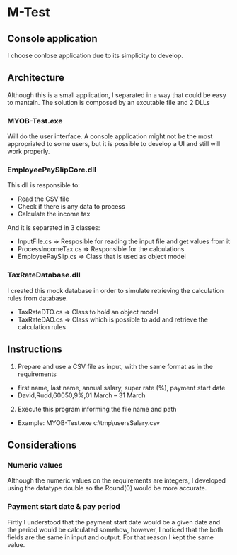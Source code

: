 
# M-Test

## Console application

I choose conlose application due to its simplicity to develop.

## Architecture

Although this is a small application, I separated in a way that could be easy to mantain.
The solution is composed by an excutable file and 2 DLLs

### MYOB-Test.exe

Will do the user interface. A console application might not be the most appropriated to some users, but it is possible to develop a UI and still will work properly.

### EmployeePaySlipCore.dll

This dll is responsible to:
* Read the CSV file
* Check if there is any data to process
* Calculate the income tax

And it is separated in 3 classes:
* InputFile.cs => Resposible for reading the input file and get values from it
* ProcessIncomeTax.cs => Responsible for the calculations
* EmployeePaySlip.cs => Class that is used as object model

### TaxRateDatabase.dll

I created this mock database in order to simulate retrieving the calculation rules from database.

* TaxRateDTO.cs => Class to hold an object model
* TaxRateDAO.cs => Class which is possible to add and retrieve the calculation rules

## Instructions
1.  Prepare and use a CSV file as input, with the same format as in the requirements
* first name, last name, annual salary, super rate (%), payment start date
* David,Rudd,60050,9%,01 March – 31 March
2. Execute this program informing the file name and path
* Example: MYOB-Test.exe c:\tmp\usersSalary.csv

## Considerations

### Numeric values

Although the numeric values on the requirements are integers, I developed using the datatype double so the Round(0) would be more accurate.

### Payment start date & pay period

Firtly I understood that the payment start date would be a given date and the period would be calculated somehow, however, I noticed that the both fields are the same in input and output. For that reason I kept the same value.


